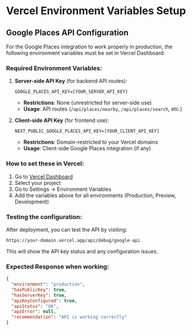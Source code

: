 # Vercel Environment Variables Setup

## Google Places API Configuration

For the Google Places integration to work properly in production, the following environment variables must be set in Vercel Dashboard:

### Required Environment Variables:

1. **Server-side API Key** (for backend API routes):
   ```
   GOOGLE_PLACES_API_KEY=[YOUR_SERVER_API_KEY]
   ```
   - **Restrictions**: None (unrestricted for server-side use)
   - **Usage**: API routes (`/api/places/nearby`, `/api/places/search`, etc.)

2. **Client-side API Key** (for frontend use):
   ```
   NEXT_PUBLIC_GOOGLE_PLACES_API_KEY=[YOUR_CLIENT_API_KEY]
   ```
   - **Restrictions**: Domain-restricted to your Vercel domains
   - **Usage**: Client-side Google Places integration (if any)

### How to set these in Vercel:

1. Go to [Vercel Dashboard](https://vercel.com)
2. Select your project
3. Go to Settings → Environment Variables
4. Add the variables above for all environments (Production, Preview, Development)

### Testing the configuration:

After deployment, you can test the API by visiting:
```
https://your-domain.vercel.app/api/debug/google-api
```

This will show the API key status and any configuration issues.

### Expected Response when working:
```json
{
  "environment": "production",
  "hasPublicKey": true,
  "hasServerKey": true,
  "apiKeyConfigured": true,
  "apiStatus": "OK",
  "apiError": null,
  "recommendation": "API is working correctly"
}
```